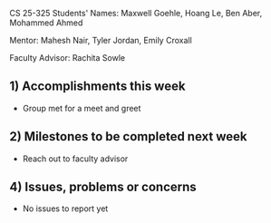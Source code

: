 CS 25-325 Students' Names: Maxwell Goehle, Hoang Le, Ben Aber, Mohammed Ahmed

Mentor: Mahesh Nair, Tyler Jordan, Emily Croxall

Faculty Advisor: Rachita Sowle

## 1) Accomplishments this week ##
   - Group met for a meet and greet
## 2) Milestones to be completed next week ##
   - Reach out to faculty advisor
## 4) Issues, problems or concerns ##
   - No issues to report yet
